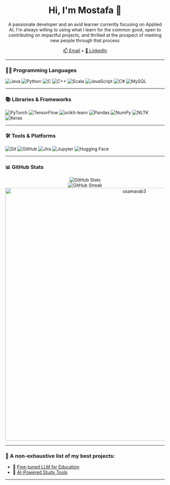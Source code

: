 <!--## Hi there 👋-->

<!--
**mostafafaheem/mostafafaheem** is a ✨ _special_ ✨ repository because its `README.md` (this file) appears on your GitHub profile.

Here are some ideas to get you started:

- 🔭 I’m currently working on ...
- 🌱 I’m currently learning ...
- 👯 I’m looking to collaborate on ...
- 🤔 I’m looking for help with ...
- 💬 Ask me about ...
- 📫 How to reach me: ...
- 😄 Pronouns: ...
- ⚡ Fun fact: ...
-->
<h1 align="center">Hi, I'm Mostafa 👋</h1>

<p align="center">
  A passionate developer and an avid learner currently focusing on Applied AI, I'm always willing to using what I learn for the common good, open to contributing on impactful projects, and thrilled at the prospect of meeting new people through that process
</p>

<p align="center">
  <!--<a href="https://your-portfolio-link.com" target="_blank">🌐 Portfolio</a> •-->
  <a href="mailto:mostafaaafaheem@email.com">📫 Email</a> •
  <a href="https://linkedin.com/in/mostafa-faheem" target="_blank">🔗 LinkedIn</a>
</p>

---

### 👨‍💻 Programming Languages
![Java](https://img.shields.io/badge/Java-ED8B00?style=for-the-badge&logo=openjdk&logoColor=white)
![Python](https://img.shields.io/badge/Python-3776AB?style=for-the-badge&logo=python&logoColor=white)
![C](https://img.shields.io/badge/C-00599C?style=for-the-badge&logo=c&logoColor=white)
![C++](https://img.shields.io/badge/C++-00599C?style=for-the-badge&logo=c%2B%2B&logoColor=white)
![Scala](https://img.shields.io/badge/Scala-DC322F?style=for-the-badge&logo=scala&logoColor=white)
![JavaScript](https://img.shields.io/badge/JavaScript-F7DF1E?style=for-the-badge&logo=javascript&logoColor=black)
![C#](https://img.shields.io/badge/C%23-239120?style=for-the-badge&logo=c-sharp&logoColor=white)
![MySQL](https://img.shields.io/badge/MySQL-4479A1?style=for-the-badge&logo=mysql&logoColor=white)

---

### 📚 Libraries & Frameworks
![PyTorch](https://img.shields.io/badge/PyTorch-EE4C2C?style=for-the-badge&logo=pytorch&logoColor=white)
![TensorFlow](https://img.shields.io/badge/TensorFlow-FF6F00?style=for-the-badge&logo=tensorflow&logoColor=white)
![scikit-learn](https://img.shields.io/badge/scikit--learn-F7931E?style=for-the-badge&logo=scikitlearn&logoColor=white)
![Pandas](https://img.shields.io/badge/Pandas-150458?style=for-the-badge&logo=pandas&logoColor=white)
![NumPy](https://img.shields.io/badge/NumPy-013243?style=for-the-badge&logo=numpy&logoColor=white)
![NLTK](https://img.shields.io/badge/NLTK-9C27B0?style=for-the-badge)
![Keras](https://img.shields.io/badge/Keras-FF0000?style=for-the-badge&logo=keras&logoColor=white)

---

### 🛠️ Tools & Platforms
![Git](https://img.shields.io/badge/Git-F05032?style=for-the-badge&logo=git&logoColor=white)
![GitHub](https://img.shields.io/badge/GitHub-181717?style=for-the-badge&logo=github&logoColor=white)
![Jira](https://img.shields.io/badge/Jira-0052CC?style=for-the-badge&logo=jira&logoColor=white)
![Jupyter](https://img.shields.io/badge/Jupyter-F37626?style=for-the-badge&logo=jupyter&logoColor=white)
![Hugging Face](https://img.shields.io/badge/HuggingFace-FFD21F?style=for-the-badge&logo=huggingface&logoColor=black)

---

### 📊 GitHub Stats

<p align="center">
  <img src="https://github-readme-stats.vercel.app/api?username=mostafafaheem&show_icons=true&theme=github_dark" alt="GitHub Stats" />
  <br/>
  <img src="https://github-readme-streak-stats.herokuapp.com?user=mostafafaheem&theme=dark&hide_border=false" alt="GitHub Streak" />
  <img src="https://github-readme-streak-stats.herokuapp.com/?user=mostafafaheem&theme=radical" alt="osamarab3" width="800" />
</p>


---

### 📌 A non-exhaustive list of my best projects:

- 🤖 [Fine-tuned LLM for Education](https://github.com/your-username/fine-tuned-llm)
- 🧰 [AI-Powered Study Tools](https://github.com/your-username/ai-study-tools)

---
